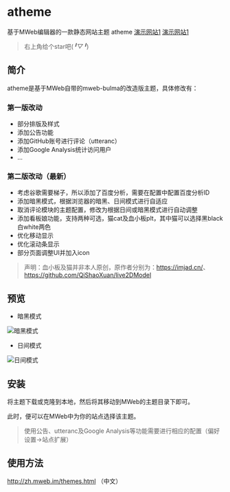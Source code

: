 # atheme

基于MWeb编辑器的一款静态网站主题 atheme
[演示网站1](https://danlanhai.gitee.io/)
[演示网站1](https://alanalbert.github.io/)

> 右上角给个star吧(*╹▽╹*)

## 简介

atheme是基于MWeb自带的mweb-bulma的改造版主题，具体修改有：

### 第一版改动

* 部分排版及样式
* 添加公告功能
* 添加GitHub账号进行评论（utteranc）
* 添加Google Analysis统计访问用户
* ...

### 第二版改动（最新）

* 考虑谷歌需要梯子，所以添加了百度分析，需要在配置中配置百度分析ID
* 添加暗黑模式，根据浏览器的暗黑、日间模式进行自适应
* 取消评论模块的主题配置，修改为根据日间或暗黑模式进行自动调整
* 添加看板娘功能，支持两种可选，猫cat及血小板plt，其中猫可以选择黑black白white两色
* 优化移动显示
* 优化滚动条显示
* 部分页面调整UI并加入icon

> 声明：血小板及猫并非本人原创，原作者分别为：<https://imjad.cn/>、<https://github.com/QiShaoXuan/live2DModel>


## 预览

* 暗黑模式

 ![暗黑模式](./preview/dark.png)

* 日间模式

 ![日间模式](./preview/light.png)

## 安装

将主题下载或克隆到本地，然后将其移动到MWeb的主题目录下即可。

此时，便可以在MWeb中为你的站点选择该主题。

> 使用公告、utteranc及Google Analysis等功能需要进行相应的配置（偏好设置->站点扩展）

## 使用方法

<http://zh.mweb.im/themes.html> （中文）


